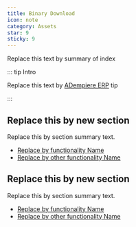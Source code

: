 ```yaml
---
title: Binary Download
icon: note
category: Assets
star: 9
sticky: 9
---
```


Replace this text by summary of index

::: tip Intro

Replace this text by [ADempiere ERP](http://adempiere.net/) tip

:::

## Replace this by new section
Replace this by section summary text.

- [Replace by functionality Name](replace-by-folder-name)
- [Replace by other functionality Name](replace-by-oter-folder-name)

## Replace this by new section
Replace this by section summary text.

- [Replace by functionality Name](replace-by-folder-name)
- [Replace by other functionality Name](replace-by-oter-folder-name)
